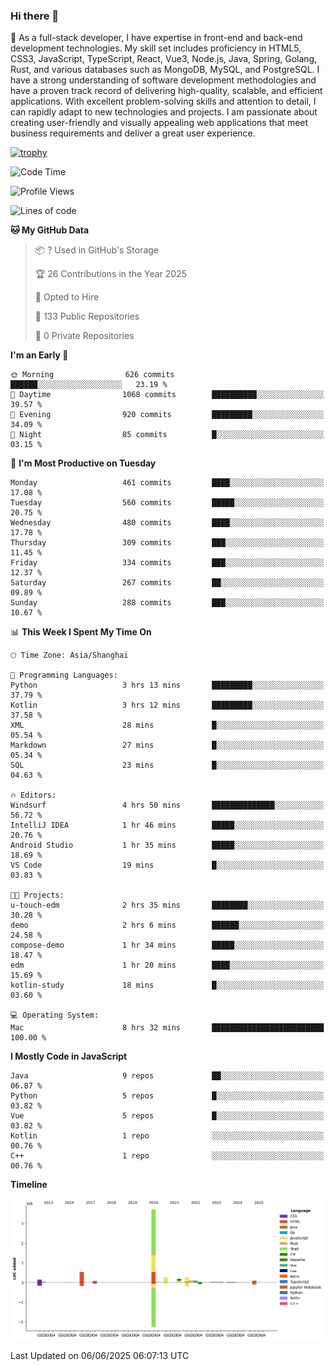 ### Hi there 👋

🌱 As a full-stack developer, I have expertise in front-end and back-end development technologies. My skill set includes proficiency in HTML5, CSS3, JavaScript, TypeScript, React, Vue3, Node.js, Java, Spring, Golang, Rust, and various databases such as MongoDB, MySQL, and PostgreSQL. I have a strong understanding of software development methodologies and have a proven track record of delivering high-quality, scalable, and efficient applications. With excellent problem-solving skills and attention to detail, I can rapidly adapt to new technologies and projects. I am passionate about creating user-friendly and visually appealing web applications that meet business requirements and deliver a great user experience.

[![trophy](https://github-profile-trophy.vercel.app/?username=elton&rank=SECRET,SSS,SS,S,AAA,AA,A&theme=onedark&no-frame=true&margin-w=10)](https://github.com/ryo-ma/github-profile-trophy)

<!--START_SECTION:waka-->
![Code Time](http://img.shields.io/badge/Code%20Time-1%2C678%20hrs-blue)

![Profile Views](http://img.shields.io/badge/Profile%20Views-0-blue)

![Lines of code](https://img.shields.io/badge/From%20Hello%20World%20I%27ve%20Written-5.7%20million%20lines%20of%20code-blue)

**🐱 My GitHub Data** 

> 📦 ? Used in GitHub's Storage 
 > 
> 🏆 26 Contributions in the Year 2025
 > 
> 💼 Opted to Hire
 > 
> 📜 133 Public Repositories 
 > 
> 🔑 0 Private Repositories 
 > 
**I'm an Early 🐤** 

```text
🌞 Morning                626 commits         ██████░░░░░░░░░░░░░░░░░░░   23.19 % 
🌆 Daytime                1068 commits        ██████████░░░░░░░░░░░░░░░   39.57 % 
🌃 Evening                920 commits         █████████░░░░░░░░░░░░░░░░   34.09 % 
🌙 Night                  85 commits          █░░░░░░░░░░░░░░░░░░░░░░░░   03.15 % 
```
📅 **I'm Most Productive on Tuesday** 

```text
Monday                   461 commits         ████░░░░░░░░░░░░░░░░░░░░░   17.08 % 
Tuesday                  560 commits         █████░░░░░░░░░░░░░░░░░░░░   20.75 % 
Wednesday                480 commits         ████░░░░░░░░░░░░░░░░░░░░░   17.78 % 
Thursday                 309 commits         ███░░░░░░░░░░░░░░░░░░░░░░   11.45 % 
Friday                   334 commits         ███░░░░░░░░░░░░░░░░░░░░░░   12.37 % 
Saturday                 267 commits         ██░░░░░░░░░░░░░░░░░░░░░░░   09.89 % 
Sunday                   288 commits         ███░░░░░░░░░░░░░░░░░░░░░░   10.67 % 
```


📊 **This Week I Spent My Time On** 

```text
🕑︎ Time Zone: Asia/Shanghai

💬 Programming Languages: 
Python                   3 hrs 13 mins       █████████░░░░░░░░░░░░░░░░   37.79 % 
Kotlin                   3 hrs 12 mins       █████████░░░░░░░░░░░░░░░░   37.58 % 
XML                      28 mins             █░░░░░░░░░░░░░░░░░░░░░░░░   05.54 % 
Markdown                 27 mins             █░░░░░░░░░░░░░░░░░░░░░░░░   05.34 % 
SQL                      23 mins             █░░░░░░░░░░░░░░░░░░░░░░░░   04.63 % 

🔥 Editors: 
Windsurf                 4 hrs 50 mins       ██████████████░░░░░░░░░░░   56.72 % 
IntelliJ IDEA            1 hr 46 mins        █████░░░░░░░░░░░░░░░░░░░░   20.76 % 
Android Studio           1 hr 35 mins        █████░░░░░░░░░░░░░░░░░░░░   18.69 % 
VS Code                  19 mins             █░░░░░░░░░░░░░░░░░░░░░░░░   03.83 % 

🐱‍💻 Projects: 
u-touch-edm              2 hrs 35 mins       ████████░░░░░░░░░░░░░░░░░   30.28 % 
demo                     2 hrs 6 mins        ██████░░░░░░░░░░░░░░░░░░░   24.58 % 
compose-demo             1 hr 34 mins        █████░░░░░░░░░░░░░░░░░░░░   18.47 % 
edm                      1 hr 20 mins        ████░░░░░░░░░░░░░░░░░░░░░   15.69 % 
kotlin-study             18 mins             █░░░░░░░░░░░░░░░░░░░░░░░░   03.60 % 

💻 Operating System: 
Mac                      8 hrs 32 mins       █████████████████████████   100.00 % 
```

**I Mostly Code in JavaScript** 

```text
Java                     9 repos             ██░░░░░░░░░░░░░░░░░░░░░░░   06.87 % 
Python                   5 repos             █░░░░░░░░░░░░░░░░░░░░░░░░   03.82 % 
Vue                      5 repos             █░░░░░░░░░░░░░░░░░░░░░░░░   03.82 % 
Kotlin                   1 repo              ░░░░░░░░░░░░░░░░░░░░░░░░░   00.76 % 
C++                      1 repo              ░░░░░░░░░░░░░░░░░░░░░░░░░   00.76 % 
```



**Timeline**

![Lines of Code chart](https://raw.githubusercontent.com/elton/elton/main/assets/bar_graph.png)


 Last Updated on 06/06/2025 06:07:13 UTC
<!--END_SECTION:waka-->

<!--
**elton/elton** is a ✨ _special_ ✨ repository because its `README.md` (this file) appears on your GitHub profile.

Here are some ideas to get you started:

- 🔭 I’m currently working on ...
- 🌱 I’m currently learning ...
- 👯 I’m looking to collaborate on ...
- 🤔 I’m looking for help with ...
- 💬 Ask me about ...
- 📫 How to reach me: ...
- 😄 Pronouns: ...
- ⚡ Fun fact: ...
-->
